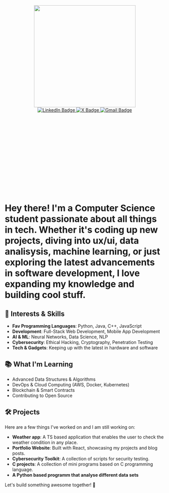 <div id="header" align="center">
  <img src="https://media.giphy.com/media/v1.Y2lkPTc5MGI3NjExb29ha2Q4eTF4a3lxYjgydnJtM2YwZmY5MXNpcW5oOHBjZDdsM3M5NyZlcD12MV9pbnRlcm5hbF9naWZfYnlfaWQmY3Q9Zw/qgQUggAC3Pfv687qPC/giphy.gif" width="320"/>
</div>
<div id="badges" align="center">
 <a href="https://www.linkedin.com/in/benjamim-ndayisaba-22765727a/">
    <img src="https://img.shields.io/badge/LinkedIn-blue?style=for-the-badge&logo=linkedin&logoColor=white" alt="LinkedIn Badge"/>
</a>

<a href="https://x.com/bnjkx_?s=11">
    <img src="https://img.shields.io/badge/-black?style=for-the-badge&logo=X&logoColor=white" alt="X Badge"/>
</a>

<a href="mailto:ndayisababenjamin123@gmail.com">
    <img src="https://img.shields.io/badge/-red?style=for-the-badge&logo=Gmail&logoColor=white" alt="Gmail Badge"/>
</a>

</div>
<h1>
  <svg
        width="350"
        height="215"
        viewBox="0 0 350 215"
        fill="none"
        xmlns="http://www.w3.org/2000/svg"
        role="img"
        aria-labelledby="descId"
      >
        <title id="titleId"></title>
        <desc id="descId"></desc>
        <style>
          .header {
            font: 600 18px 'Segoe UI', Ubuntu, Sans-Serif;
            fill: #006AFF;
            animation: fadeInAnimation 0.8s ease-in-out forwards;
          }
          @supports(-moz-appearance: auto) {
            /* Selector detects Firefox */
            .header { font-size: 15.5px; }
          }
          

Hey there! I'm a Computer Science student passionate about all things in tech. Whether it's coding up new projects, diving into ux/ui, data analisysis, machine learning, or just exploring the latest advancements in software development, I love expanding my knowledge and building cool stuff.

## 🚀 Interests & Skills

- **Fav Programming Languages**: Python, Java, C++, JavaScript
- **Development**: Full-Stack Web Development, Mobile App Development
- **AI & ML**: Neural Networks, Data Science, NLP
- **Cybersecurity**: Ethical Hacking, Cryptography, Penetration Testing
- **Tech & Gadgets**: Keeping up with the latest in hardware and software

## 📚 What I'm Learning

- Advanced Data Structures & Algorithms
- DevOps & Cloud Computing (AWS, Docker, Kubernetes)
- Blockchain & Smart Contracts
- Contributing to Open Source

## 🛠️ Projects

Here are a few things I've worked on and I am still working on:
- **Weather app**: A TS based application that enables the user to check the weather condition in any place.
- **Portfolio Website**: Built with React, showcasing my projects and blog posts.
- **Cybersecurity Toolkit**: A collection of scripts for security testing.
- **C projects**: A collection of mini programs based on C programming language.
- **A Python based programm that analyse different data sets**


Let's build something awesome together! 🚀



<!---
BenjamimNdayisaba/BenjamimNdayisaba is a ✨ special ✨ repository because its `README.md` (this file) appears on your GitHub profile.
You can click the Preview link to take a look at your changes.
--->
